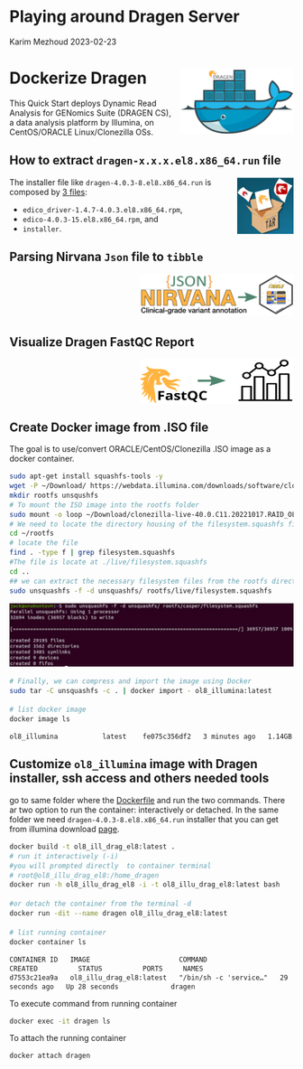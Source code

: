 Playing around Dragen Server
================
Karim Mezhoud
2023-02-23

<!-- README.md is generated from README.Rmd. Please edit that file! -->

# Dockerize Dragen <img src="doc/docker_dragen.png" align="right" alt="containerit logo" width="200" style="padding: 0 0 10px 10px;" />

This Quick Start deploys Dynamic Read Analysis for GENomics Suite
(DRAGEN CS), a data analysis platform by Illumina, on CentOS/ORACLE
Linux/Clonezilla OSs.

## How to extract `dragen-x.x.x.el8.x86_64.run` file

<a href="https://kmezhoud.github.io/Dragen//extract_installer/extract_installer.html" target = "_blank">
<img src="doc/untar_Dragen.png" align="right" height="100" width="100" title="Extract Dragen Installer">
</a>

The installer file like `dragen-4.0.3-8.el8.x86_64.run` is composed by
[3
files](https://kmezhoud.github.io/Dragen/extract_installer/extract_installer.html):

- `edico_driver-1.4.7-4.0.3.el8.x86_64.rpm`,
- `edico-4.0.3-15.el8.x86_64.rpm`, and
- `installer`.

## Parsing Nirvana `Json` file to `tibble`

<a href="https://kmezhoud.github.io/Dragen/Nirvana/Nirvana.html" target = "_blank">
<img src="doc/json_tibble.png" align="right" height="74" width="272" title="Parsing JSON nirvana Output">
</a>

 

 

 

## Visualize Dragen FastQC Report

<a href="https://kmezhoud.github.io/Dragen/FastQC/FastQC.html" target = "_blank">
<img src="doc/fastQC.png" align="right" height="80" width="272" title="Visualize Dragen FastQC Report">
</a>

 

 

 

## Create Docker image from .ISO file

The goal is to use/convert ORACLE/CentOS/Clonezilla .ISO image as a
docker container.

``` bash
sudo apt-get install squashfs-tools -y
wget -P ~/Download/ https://webdata.illumina.com/downloads/software/clonezilla/clonezilla-live-40.0.C11.20221017.RAID_OL8_CF.iso
mkdir rootfs unsqushfs
# To mount the ISO image into the rootfs folder 
sudo mount -o loop ~/Download/clonezilla-live-40.0.C11.20221017.RAID_OL8_CF.iso ~/rootfs
# We need to locate the directory housing of the filesystem.squashfs file. 
cd ~/rootfs
# locate the file
find . -type f | grep filesystem.squashfs
#The file is locate at ./live/filesystem.squashfs
cd ..
## we can extract the necessary filesystem files from the rootfs directory into the unsquashfs directory 
sudo unsquashfs -f -d unsquashfs/ rootfs/live/filesystem.squashfs
```

<img src="doc/extract_iso_files.png"/>

``` bash
# Finally, we can compress and import the image using Docker
sudo tar -C unsquashfs -c . | docker import - ol8_illumina:latest

# list docker image
docker image ls
```

``` eval
ol8_illumina           latest    fe075c356df2   3 minutes ago   1.14GB
```

## Customize `ol8_illumina` image with Dragen installer, ssh access and others needed tools

go to same folder where the
[Dockerfile](https://github.com/kmezhoud/Dragen/tree/main/Dockerfile)
and run the two commands. There ar two option to run the container:
interactively or detached. In the same folder we need
`dragen-4.0.3-8.el8.x86_64.run` installer that you can get from illumina
download
[page](https://support.illumina.com/sequencing/sequencing_software/dragen-bio-it-platform.html).

``` bash
docker build -t ol8_ill_drag_el8:latest .
# run it interactively (-i)
#you will prompted directly  to container terminal
# root@ol8_illu_drag_el8:/home_dragen
docker run -h ol8_illu_drag_el8 -i -t ol8_illu_drag_el8:latest bash

#or detach the container from the terminal -d
docker run -dit --name dragen ol8_illu_drag_el8:latest

# list running container 
docker container ls
```

    CONTAINER ID   IMAGE                      COMMAND                  CREATED          STATUS          PORTS     NAMES
    d7553c21ea9a   ol8_illu_drag_el8:latest   "/bin/sh -c 'service…"   29 seconds ago   Up 28 seconds             dragen

To execute command from running container

``` bash
docker exec -it dragen ls
```

To attach the running container

    docker attach dragen
